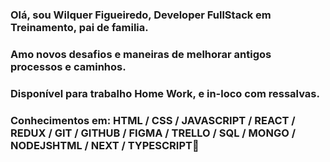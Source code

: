 ### Olá, sou Wilquer Figueiredo, Developer FullStack em Treinamento, pai de familia.
### Amo novos desafios e maneiras de melhorar antigos processos e caminhos.
### Disponível para trabalho Home Work, e in-loco com ressalvas.
### Conhecimentos em: HTML / CSS / JAVASCRIPT / REACT / REDUX / GIT / GITHUB / FIGMA / TRELLO / SQL / MONGO / NODEJSHTML / NEXT / TYPESCRIPT👋
